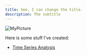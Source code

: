 ```yaml
---
title: See, I can change the title.
description: The subtitle
---
```


![MyPicture](haha.jpeg)

Here is some stuff I've created:
- [Time Series Analysis](/timeseries/index.md)
